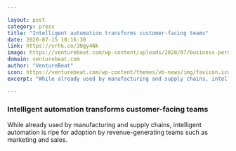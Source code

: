 ```yaml
---

layout: post
category: press
title: "Intelligent automation transforms customer-facing teams"
date: 2020-07-15 18:16:30
link: https://vrhk.co/30gy4Nk
image: https://venturebeat.com/wp-content/uploads/2020/07/business-person-working-from-home.GettyImages-1187582500.jpg?w=1200&strip=all
domain: venturebeat.com
author: "VentureBeat"
icon: https://venturebeat.com/wp-content/themes/vb-news/img/favicon.ico
excerpt: "While already used by manufacturing and supply chains, intelligent automation is ripe for adoption by revenue-generating teams such as marketing and sales."

---
```


### Intelligent automation transforms customer-facing teams

While already used by manufacturing and supply chains, intelligent automation is ripe for adoption by revenue-generating teams such as marketing and sales.